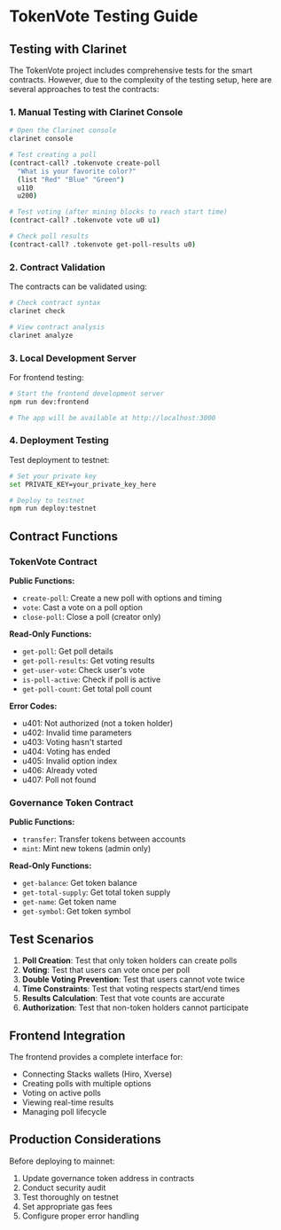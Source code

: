 # TokenVote Testing Guide

## Testing with Clarinet

The TokenVote project includes comprehensive tests for the smart contracts. However, due to the complexity of the testing setup, here are several approaches to test the contracts:

### 1. Manual Testing with Clarinet Console

```bash
# Open the Clarinet console
clarinet console

# Test creating a poll
(contract-call? .tokenvote create-poll
  "What is your favorite color?"
  (list "Red" "Blue" "Green")
  u110
  u200)

# Test voting (after mining blocks to reach start time)
(contract-call? .tokenvote vote u0 u1)

# Check poll results
(contract-call? .tokenvote get-poll-results u0)
```

### 2. Contract Validation

The contracts can be validated using:

```bash
# Check contract syntax
clarinet check

# View contract analysis
clarinet analyze
```

### 3. Local Development Server

For frontend testing:

```bash
# Start the frontend development server
npm run dev:frontend

# The app will be available at http://localhost:3000
```

### 4. Deployment Testing

Test deployment to testnet:

```bash
# Set your private key
set PRIVATE_KEY=your_private_key_here

# Deploy to testnet
npm run deploy:testnet
```

## Contract Functions

### TokenVote Contract

**Public Functions:**

- `create-poll`: Create a new poll with options and timing
- `vote`: Cast a vote on a poll option
- `close-poll`: Close a poll (creator only)

**Read-Only Functions:**

- `get-poll`: Get poll details
- `get-poll-results`: Get voting results
- `get-user-vote`: Check user's vote
- `is-poll-active`: Check if poll is active
- `get-poll-count`: Get total poll count

**Error Codes:**

- u401: Not authorized (not a token holder)
- u402: Invalid time parameters
- u403: Voting hasn't started
- u404: Voting has ended
- u405: Invalid option index
- u406: Already voted
- u407: Poll not found

### Governance Token Contract

**Public Functions:**

- `transfer`: Transfer tokens between accounts
- `mint`: Mint new tokens (admin only)

**Read-Only Functions:**

- `get-balance`: Get token balance
- `get-total-supply`: Get total token supply
- `get-name`: Get token name
- `get-symbol`: Get token symbol

## Test Scenarios

1. **Poll Creation**: Test that only token holders can create polls
2. **Voting**: Test that users can vote once per poll
3. **Double Voting Prevention**: Test that users cannot vote twice
4. **Time Constraints**: Test that voting respects start/end times
5. **Results Calculation**: Test that vote counts are accurate
6. **Authorization**: Test that non-token holders cannot participate

## Frontend Integration

The frontend provides a complete interface for:

- Connecting Stacks wallets (Hiro, Xverse)
- Creating polls with multiple options
- Voting on active polls
- Viewing real-time results
- Managing poll lifecycle

## Production Considerations

Before deploying to mainnet:

1. Update governance token address in contracts
2. Conduct security audit
3. Test thoroughly on testnet
4. Set appropriate gas fees
5. Configure proper error handling
